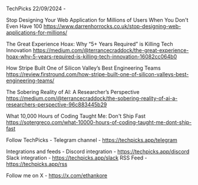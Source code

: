 TechPicks 22/09/2024 -

Stop Designing Your Web Application for Millions of Users When You Don't Even Have 100
https://www.darrenhorrocks.co.uk/stop-designing-web-applications-for-millions/

The Great Experience Hoax: Why “5+ Years Required” is Killing Tech Innovation
https://medium.com/@terrancecraddock/the-great-experience-hoax-why-5-years-required-is-killing-tech-innovation-16082cc064b0

How Stripe Built One of Silicon Valley’s Best Engineering Teams
https://review.firstround.com/how-stripe-built-one-of-silicon-valleys-best-engineering-teams/

The Sobering Reality of AI: A Researcher’s Perspective
https://medium.com/@terrancecraddock/the-sobering-reality-of-ai-a-researchers-perspective-96c883445b29

What 10,000 Hours of Coding Taught Me: Don't Ship Fast
https://sotergreco.com/what-10000-hours-of-coding-taught-me-dont-ship-fast

Follow TechPicks -
Telegram channel - https://techpicks.app/telegram

Integrations and feeds -
Discord integration - https://techpicks.app/discord
Slack integration - https://techpicks.app/slack
RSS Feed - https://techpicks.app/rss

Follow me on X - https://x.com/ethankore